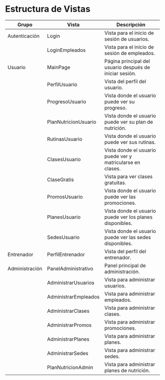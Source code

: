 # Estructura de Vistas

| Grupo | Vista | Descripción |
|-------|-------|-------------|
| Autenticación | Login | Vista para el inicio de sesión de usuarios. |
| | LoginEmpleados | Vista para el inicio de sesión de empleados. |
| Usuario | MainPage | Página principal del usuario después de iniciar sesión. |
| | PerfilUsuario | Vista del perfil del usuario. |
| | ProgresoUsuario | Vista donde el usuario puede ver su progreso. |
| | PlanNutricionUsuario | Vista donde el usuario puede ver su plan de nutrición. |
| | RutinasUsuario | Vista donde el usuario puede ver sus rutinas. |
| | ClasesUsuario | Vista donde el usuario puede ver y matricularse en clases. |
| | ClaseGratis | Vista para ver clases gratuitas. |
| | PromosUsuario | Vista donde el usuario puede ver las promociones. |
| | PlanesUsuario | Vista donde el usuario puede ver los planes disponibles. |
| | SedesUsuario | Vista donde el usuario puede ver las sedes disponibles. |
| Entrenador | PerfilEntrenador | Vista del perfil del entrenador. |
| Administración | PanelAdministrativo | Panel principal de administración. |
| | AdministrarUsuarios | Vista para administrar usuarios. |
| | AdministrarEmpleados | Vista para administrar empleados. |
| | AdministrarClases | Vista para administrar clases. |
| | AdministrarPromos | Vista para administrar promociones. |
| | AdministrarPlanes | Vista para administrar planes. |
| | AdministrarSedes | Vista para administrar sedes. |
| | PlanNutricionAdmin | Vista para administrar planes de nutrición. |
